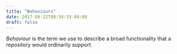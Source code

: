 ```yaml
---
title: "Behaviours"
date: 2017-09-22T08:54:33-04:00
draft: false
---
```

*Behaviour* is the term we use to describe a broad functionality that a repository would ordinarily support.